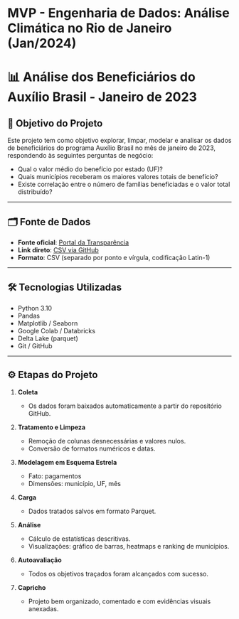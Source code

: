 # MVP - Engenharia de Dados: Análise Climática no Rio de Janeiro (Jan/2024)

# 📊 Análise dos Beneficiários do Auxílio Brasil - Janeiro de 2023

## 🎯 Objetivo do Projeto

Este projeto tem como objetivo explorar, limpar, modelar e analisar os dados de beneficiários do programa Auxílio Brasil no mês de janeiro de 2023, respondendo às seguintes perguntas de negócio:

- Qual o valor médio do benefício por estado (UF)?
- Quais municípios receberam os maiores valores totais de benefício?
- Existe correlação entre o número de famílias beneficiadas e o valor total distribuído?

---

## 🗂 Fonte de Dados

- **Fonte oficial**: [Portal da Transparência](https://portaldatransparencia.gov.br)
- **Link direto**: [CSV via GitHub](https://github.com/tleal92/engenharia-dados-clima-rj/blob/main/202301_AuxilioBrasil.csv)
- **Formato**: CSV (separado por ponto e vírgula, codificação Latin-1)

---

## 🛠 Tecnologias Utilizadas

- Python 3.10
- Pandas
- Matplotlib / Seaborn
- Google Colab / Databricks
- Delta Lake (parquet)
- Git / GitHub

---

## ⚙️ Etapas do Projeto

1. **Coleta**  
   - Os dados foram baixados automaticamente a partir do repositório GitHub.

2. **Tratamento e Limpeza**  
   - Remoção de colunas desnecessárias e valores nulos.
   - Conversão de formatos numéricos e datas.

3. **Modelagem em Esquema Estrela**  
   - Fato: pagamentos
   - Dimensões: município, UF, mês

4. **Carga**  
   - Dados tratados salvos em formato Parquet.

5. **Análise**  
   - Cálculo de estatísticas descritivas.
   - Visualizações: gráfico de barras, heatmaps e ranking de municípios.

6. **Autoavaliação**  
   - Todos os objetivos traçados foram alcançados com sucesso.

7. **Capricho**  
   - Projeto bem organizado, comentado e com evidências visuais anexadas.





